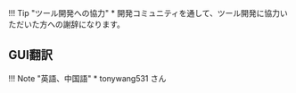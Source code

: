 
!!! Tip "ツール開発への協力"
    * 開発コミュニティを通して、ツール開発に協力いただいた方への謝辞になります。

## GUI翻訳

!!! Note "英語、中国語"
    * tonywang531 さん

